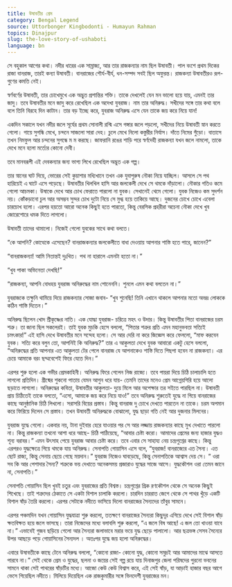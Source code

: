 ```yaml
---
title: উষাবতীর প্রেম
category: Bengal Legend
source: Uttorbonger Kingbodonti - Humayun Rahman
topics: Dinajpur
slug: the-love-story-of-ushaboti
language: bn
---
```


সে বহুকাল আগের কথা। নদীর ধারের এক সাম্রাজ্য, আর তার রাজকন্যার নাম ছিল উষাবতী। পাল বংশে প্রথম দিকের রাজা বানরাজ, তারই কন্যা উষাবতী। বানরাজের শৌর্য-বীর্য, ধন-সম্পদ সবই ছিল অফুরন্ত। রাজকন্যা উষাবতীরও রূপ-গুণের কমতি নেই।

স্বর্ণবর্ণের উষাবতী, তার চোখেমুখে এক অদ্ভুত প্রশান্তির শক্তি। তাকে দেখলেই যেন মন ভালো হয়ে যায়, এমনই তার জাদু। তবে উষাবতীর মনে জাদু করে রেখেছিল এক অদেখা যুবরাজ। নাম তার অনিরুদ্ধ। সখীদের সঙ্গে তার কথা বলে বলে তিনি বিরহে দিন কাটান। তার বড় ইচ্ছে করে, যুবরাজ অনিরুদ্ধ এসে যেন তাকে জয় করে নিয়ে যান!

একদিন সকালে যখন নদীর জলে সূর্যের প্রথম সোনালী রশ্মি এসে গঙ্গার জলে পড়লো, সখীদের নিয়ে উষাবতী স্নান করতে গেলো। গায়ে সুগন্ধি মেখে, চন্দনে সাজলো সারা দেহ। চুলে মেখে নিলো কস্তুরীর নির্যাস। দাঁতে নিমের গুঁড়ো। বাতাসে তখন নিমফুল আর চন্দনের সুগন্ধে ম ম করছে। জাফরানি রঙের শাড়ি পরে স্বর্ণদেহী রাজকন্যা যখন জলে নামলো, তাকে দেখে মনে হলো মর্ত্যের কোনো দেবী।

তবে মানবরূপী এই দেবকন্যার জন্য ভাগ্য লিখে রেখেছিল অদ্ভুত এক গল্প।

তার স্নানের ঘাট দিয়ে, ভোরের সেই কুয়াশার মধ্যিখানে তখন এক যুবাপুরুষ নৌকা নিয়ে যাচ্ছিল। আসলে সে পথ হারিয়েই এ ঘাটে এসে পড়েছে। উষাবতীর খিলখিল হাসি আর জলকেলী দেখে সে থমকে দাঁড়ালো। নৌকার গতিও কমে গেলো আচমকা। উষাকে দেখে আর চোখ ফেরাতে পারলো না যুবক। সেখানেই থেমে গেলো। যুবক নিজেও কম সুদর্শন নয়। কোঁকড়ানো চুল আর অসম্ভব সুন্দর চোখ দুটো নিয়ে সে মুগ্ধ হয়ে তাকিয়ে আছে। দুজনের চোখে চোখে এবেলা চারচোখ হলো। এরপর হয়তো আরো অনেক কিছুই হতে পারতো, কিন্তু বেরসিক প্রহরীরা অচেনা নৌকা দেখে খুব জোরেশোরে ধমক দিতে লাগলো।

উষাবতী তাদের থামালো। নিজেই গেলো যুবকের সাথে কথা বলতে।

“কে আপনি? কোত্থেকে এসেছেন? বানরাজকন্যার জলকেলীতে বাধা দেওয়ায় আপনার শাস্তি হতে পারে, জানেন?”

“বানরাজকন্যা! আমি নিতান্তই দুঃখিত। পথ না হারালে এমনটা হতো না।”

“খুব পাকা অভিনেতা দেখছি!”

“রাজকন্যা, আপনি বোধহয় যুবরাজ অনিরুদ্ধের নাম শোনেননি। শুনলে এমন কথা বলতেন না।”

যুবরাজকে তক্ষুনি থামিয়ে দিয়ে রাজকন্যার সোজা জবাব- “খুব শুনেছি! তিনি এখানে থাকলে আপনার মতো অভদ্র লোককে কঠিন শাস্তি দিতেন।”

অনিরুদ্ধ ছিলেন খোদ শ্রীকৃষ্ণের নাতি। এক যোদ্ধা যুবরাজ- চরিত্রে মহৎ ও উদার। কিন্তু উষাবতীর পিতা বানরাজের চরম শত্রু। তা জানা ছিল সকলেরই। তাই যুবক মুচকি হেসে বললো, “পিতার শত্রুর প্রতি এমন মহানুভবতা সত্যিই চমৎকার!” এই হাসি দেখে উষাবতীর মনে সন্দেহ হলো। সে আর দেরি না করে জিজ্ঞেস করে ফেললো, “মাফ করবেন যুবক। সত্যি করে বলুন তো, আপনিই কি অনিরুদ্ধ?” তার এ আকুলতা দেখে যুবক আবারো একটু হেসে বললো, “অনিরুদ্ধের প্রতি আপনার এত আকুলতা টের পেলে বানরাজ যে আপনাকেও শাস্তি দিতে পিছপা হবেন না রাজকন্যা। এর চেয়ে আমাকে বরং ছদ্মবেশেই ফিরে যেতে দিন।”

এরপর শুরু হলো এক গভীর প্রেমকাহিনী। অনিরুদ্ধ ফিরে গেলেন নিজ রাজ্যে। তবে পায়রা দিয়ে চিঠি চালাচালি হতে লাগলো প্রতিদিন। গ্রীষ্মের শুকনো পাতায় যেমন আগুন ধরে যায়- তেমনি তাদের মনেও প্রেম আগ্নেয়গিরি হয়ে আলো ছড়াতে লাগলো। অনিরুদ্ধের কবিতা, উষাবতীর আকুলতা- দুয়ে মিলে আর অপেক্ষার তর সইতে পারছিল না। উষাবতী প্রায় চিঠিতেই তাকে বলতো, “এসো, আমাকে জয় করে নিয়ে যাও!” তবে অনিরুদ্ধ শুরুতেই যুদ্ধে না গিয়ে বানরাজের কাছে আনুষ্ঠানিক চিঠি লিখলো। সরাসরি বিয়ের প্রস্তাব। কিন্তু বানরাজ দু চোখে দেখতে পারতেন না তাকে। চরম অপমান করে ফিরিয়ে দিলেন সে প্রস্তাব। তখন উষাবতী অনিরুদ্ধকে বোঝালো, যুদ্ধ ছাড়া গতি নেই আর দুজনার মিলনের।

যুবরাজ যুদ্ধে গেলো। একবার নয়, টানা দুইবার হেরে যাওয়ার পর সে আর লজ্জায় রাজকন্যার কাছে মুখ দেখাতে পারলো না। কিন্তু রাজকন্যা তখনো আশা ধরে আছে- চিঠি পাঠিয়েছে, “আবার চেষ্টা করো। আমাদের প্রেমের জন্য হাজার যুদ্ধও শূন্য বরাবর।” এমন উৎসাহ পেয়ে যুবরাজ আবার চেষ্টা করে। তবে এবার সে সাহায্য নেয় চন্দ্রগুপ্তের কাছে। কিন্তু এরপরও যুদ্ধক্ষেত্রে গিয়ে থমকে যায় অনিরুদ্ধ। সেনাপতি গোয়াসিন এসে বলে, “যুবরাজ! বানরাজ্যের এত সৈন্য। এত ছোট রাজ্য, কিন্তু সেনায় ছেয়ে গেছে ময়দান।” যুবরাজ নিজেও ঘাবড়েছে, কিন্তু সেনাপতিকে আশ্বাস দেয় সে। “ ওরা সব কি আর পেশাদার সৈন্য? শত্রুকে ভয় দেখাতে অনেকসময় প্রজারাও যুদ্ধের সাজে আসে। যুদ্ধকৌশল ওরা তেমন জানে না, সেনাপতি।”

সেনাপতি গোয়াসিন ছিল খুবই চতুর এবং যুবরাজের প্রতি বিশ্বস্ত। চন্দ্রগুপ্তের গ্রিক রণকৌশল থেকে সে অনেক কিছুই শিখেছে। তাই শত্রুদের ঠেকাতে সে একটা বিশাল চালাকি করলো। চারদিন চাররাত জেগে থেকে সে পাথর খুঁড়ে একটি বিশাল ষাঁড় তৈরি করলো। এরপর সেটাকে নদীতে ভাসিয়ে দিলো বানরাজের সৈন্যদের তাঁবুর সামনে।

এরপর পঞ্চমদিন যখন গোয়াসিন যুদ্ধযাত্রা শুরু করলো, ততক্ষণে বানরাজের সৈন্যরা কিছুদূর এগিয়ে দেখে সেই বিশাল ষাঁড় ক্ষতবিক্ষত হয়ে জলে ভাসছে। তারা নিজেদের মধ্যে বলাবলি শুরু করলো, “এ জলে বিষ আছে! এ জল তো খাওয়া যাবে না।” এভাবেই গুজব ছড়িয়ে গেলো আর সৈন্যরা জলাভাবে মরার ভয়ে যুদ্ধ ছেড়ে পালালো। আর ছত্রভঙ্গ সেসব সৈন্যের উপর আছড়ে পড়ে গোয়াসিনের সৈন্যদল । অতঃপর যুদ্ধে জয় হলো অনিরুদ্ধের।

এবারে উষাবতীকে কাছে টেনে অনিরুদ্ধ বললো, “কোনো রাজা- কোনো যুদ্ধ, কোনো সমুদ্রই আর আমাদের মাঝে আসতে পারবে না।” সেই থেকে প্রেম ও যুদ্ধের, ছলনা ও জয়ের সেই গল্প রয়ে যায় দিনাজপুর জেলা পরিষদের পুরনো ভবনের সামনে থাকা সেই পাথরের ষাঁড়টির মধ্যে। আজো কেউ কেউ বিশ্বাস করে, এই সেই ষাঁড়, যা আড়াই হাজার বছর আগে ভেসে গিয়েছিল নদীতে। মিলিয়ে দিয়েছিল এক রাজকুমারীর সঙ্গে ভিনদেশী যুবরাজের মন।
